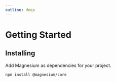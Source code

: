 ```yaml
---
outline: deep
---
```


# Getting Started

## Installing

Add Magnesium as dependencies for your project.

```shell
npm install @magnesium/core
```
